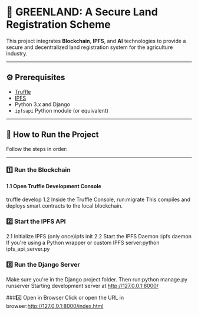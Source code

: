 ﻿# 🌱 GREENLAND: A Secure Land Registration Scheme

This project integrates **Blockchain**, **IPFS**, and **AI** technologies to provide a secure and decentralized land registration system for the agriculture industry.

---

## ⚙️ Prerequisites

- [Truffle](https://trufflesuite.com/)
- [IPFS](https://docs.ipfs.io/)
- Python 3.x and Django
- `ipfsapi` Python module (or equivalent)

---

## 🚀 How to Run the Project

Follow the steps in order:

---

### 1️⃣ Run the Blockchain

#### 1.1 Open Truffle Development Console
truffle develop
1.2 Inside the Truffle Console, run:migrate
This compiles and deploys smart contracts to the local blockchain.

### 2️⃣ Start the IPFS API
2.1 Initialize IPFS (only once)ipfs init
2.2 Start the IPFS Daemon :ipfs daemon
If you're using a Python wrapper or custom IPFS server:python ipfs_api_server.py

### 3️⃣ Run the Django Server
Make sure you're in the Django project folder. Then run:python manage.py runserver
Starting development server at http://127.0.0.1:8000/

###4️⃣ Open in Browser
Click or open the URL in browser:http://127.0.0.1:8000/index.html
